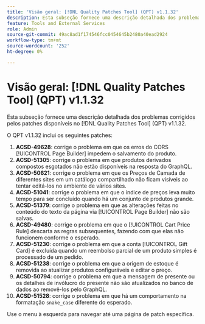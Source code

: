 ```yaml
---
title: 'Visão geral: [!DNL Quality Patches Tool] (QPT) v1.1.32'
description: Esta subseção fornece uma descrição detalhada dos problemas corrigidos pelos patches disponíveis no  [!DNL Quality Patches Tool] (QPT) v1.1.32.
feature: Tools and External Services
role: Admin
source-git-commit: 49ac8ad1f174546fcc0454645b2480a40ead2924
workflow-type: tm+mt
source-wordcount: '252'
ht-degree: 0%

---
```


# Visão geral: [!DNL Quality Patches Tool] (QPT) v1.1.32

Esta subseção fornece uma descrição detalhada dos problemas corrigidos pelos patches disponíveis no [!DNL Quality Patches Tool] (QPT) v1.1.32.

O QPT v1.1.32 inclui os seguintes patches:

1. **ACSD-49628**: corrige o problema em que os erros do CORS [!UICONTROL Page Builder] impedem o salvamento do produto.
1. **ACSD-51305**: corrige o problema em que produtos derivados compostos esgotados não estão disponíveis na resposta do GraphQL.
1. **ACSD-50621**: corrige o problema em que os Preços de Camada de diferentes sites em um catálogo compartilhado não ficam visíveis ao tentar editá-los no ambiente de vários sites.
1. **ACSD-51041**: corrige o problema em que o índice de preços leva muito tempo para ser concluído quando há um conjunto de produtos grande.
1. **ACSD-51379**: corrige o problema em que as alterações feitas no conteúdo do texto da página via [!UICONTROL Page Builder] não são salvas.
1. **ACSD-49480**: corrige o problema em que o [!UICONTROL Cart Price Rule] descarta as regras subsequentes, fazendo com que elas não funcionem conforme o esperado.
1. **ACSD-51230**: corrige o problema em que a conta [!UICONTROL Gift Card] é excluída quando um reembolso parcial de um produto simples é processado de um pedido.
1. **ACSD-51238**: corrige o problema em que a origem de estoque é removida ao atualizar produtos configuráveis e editar o preço.
1. **ACSD-50794**: corrige o problema em que a mensagem de presente ou os detalhes de invólucro do presente não são atualizados no banco de dados ao removê-los pelo GraphQL.
1. **ACSD-51528**: corrige o problema em que há um comportamento na formatação `snake_case` diferente do esperado.

Use o menu à esquerda para navegar até uma página de patch específica.
